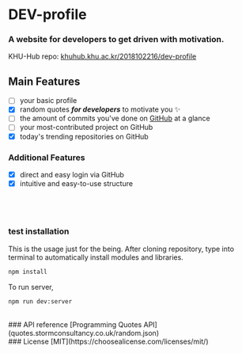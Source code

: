 # DEV-profile

### **A website for developers to get driven with motivation.**

KHU-Hub repo: [khuhub.khu.ac.kr/2018102216/dev-profile](https://khuhub.khu.ac.kr/2018102216/dev-profile)
<br>

## Main Features

- [ ] your basic profile
- [x] random quotes **_for developers_** to motivate you :sparkles:
- [ ] the amount of commits you've done on [GitHub](https://github.com/) at a glance
- [ ] your most-contributed project on GitHub
- [x] today's trending repositories on GitHub
      <br>

### Additional Features

- [x] direct and easy login via GitHub
- [x] intuitive and easy-to-use structure

## <br>

### test installation

This is the usage just for the being.
After cloning repository, type into terminal to automatically install modules and libraries.

```bash
npm install
```

To run server,

```bash
npm run dev:server
```

<br>
### API reference
[Programming Quotes API](quotes.stormconsultancy.co.uk/random.json)
<br>
### License
[MIT](https://choosealicense.com/licenses/mit/)
